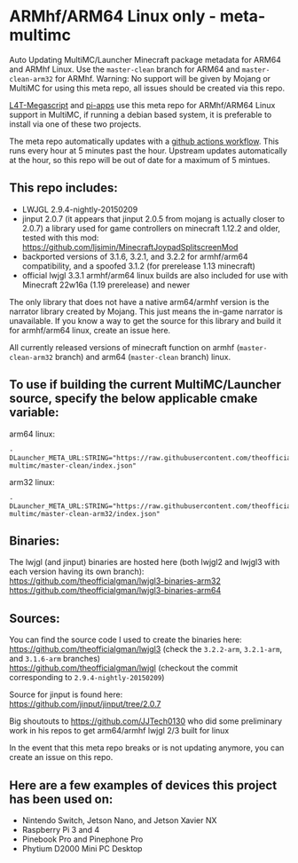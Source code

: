 # ARMhf/ARM64 Linux only - meta-multimc
Auto Updating MultiMC/Launcher Minecraft package metadata for ARM64 and ARMhf Linux. Use the `master-clean` branch for ARM64 and `master-clean-arm32` for ARMhf. Warning: No support will be given by Mojang or MultiMC for using this meta repo, all issues should be created via this repo.

[L4T-Megascript](https://github.com/cobalt2727/L4T-Megascript) and [pi-apps](https://github.com/Botspot/pi-apps) use this meta repo for ARMhf/ARM64 Linux support in MultiMC, if running a debian based system, it is preferable to install via one of these two projects.

The meta repo automatically updates with a [github actions workflow](https://github.com/theofficialgman/meta-multimc/blob/update_auto/.github/workflows/update_repo.yml). This runs every hour at 5 minutes past the hour. Upstream updates automatically at the hour, so this repo will be out of date for a maximum of 5 mintues. 

## This repo includes:
- LWJGL 2.9.4-nightly-20150209<br>
- jinput 2.0.7 (it appears that jinput 2.0.5 from mojang is actually closer to 2.0.7) a library used for game controllers on minecraft 1.12.2 and older, tested with this mod: https://github.com/ljsimin/MinecraftJoypadSplitscreenMod<br>
- backported versions of 3.1.6, 3.2.1, and 3.2.2 for armhf/arm64 compatibility, and a spoofed 3.1.2 (for prerelease 1.13 minecraft)<br>
- official lwjgl 3.3.1 armhf/arm64 linux builds are also included for use with Minecraft 22w16a (1.19 prerelease) and newer<br>

The only library that does not have a native arm64/armhf version is the narrator library created by Mojang. This just means the in-game narrator is unavailable. If you know a way to get the source for this library and build it for armhf/arm64 linux, create an issue here.

All currently released versions of minecraft function on armhf (`master-clean-arm32` branch) and arm64 (`master-clean` branch) linux.

## To use if building the current MultiMC/Launcher source, specify the below applicable cmake variable:<br>
arm64 linux:
```
-DLauncher_META_URL:STRING="https://raw.githubusercontent.com/theofficialgman/meta-multimc/master-clean/index.json" 
```
arm32 linux:
```
-DLauncher_META_URL:STRING="https://raw.githubusercontent.com/theofficialgman/meta-multimc/master-clean-arm32/index.json"
```
## Binaries:

The lwjgl (and jinput) binaries are hosted here (both lwjgl2 and lwjgl3 with each version having its own branch):<br>
https://github.com/theofficialgman/lwjgl3-binaries-arm32<br>
https://github.com/theofficialgman/lwjgl3-binaries-arm64<br>

## Sources:

You can find the source code I used to create the binaries here:<br>
https://github.com/theofficialgman/lwjgl3 (check the `3.2.2-arm`, `3.2.1-arm`, and `3.1.6-arm` branches)<br>
https://github.com/theofficialgman/lwjgl (checkout the commit corresponding to `2.9.4-nightly-20150209`)

Source for jinput is found here:<br>
https://github.com/jinput/jinput/tree/2.0.7

Big shoutouts to https://github.com/JJTech0130 who did some preliminary work in his repos to get arm64/armhf lwjgl 2/3 built for linux

In the event that this meta repo breaks or is not updating anymore, you can create an issue on this repo.

## Here are a few examples of devices this project has been used on:<br>
- Nintendo Switch, Jetson Nano, and Jetson Xavier NX<br>
- Raspberry Pi 3 and 4<br>
- Pinebook Pro and Pinephone Pro<br>
- Phytium D2000 Mini PC Desktop<br>
